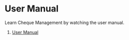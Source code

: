 # User Manual

Learn Cheque Management by watching the user manual.

1. [User Manual]({{docs_base_url}}/user/manual)
